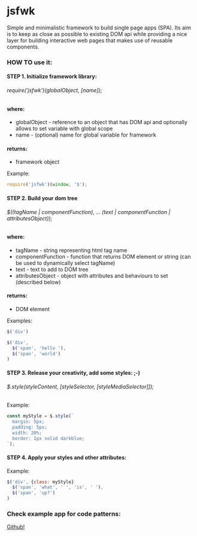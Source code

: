 # jsfwk
Simple and minimalistic framework to build single page apps (SPA). Its aim is to keep as close as possible to existing DOM api while providing a nice layer for building interactive web pages that makes use of reusable components.

### HOW TO use it:

#### STEP 1. Initialize framework library:

###### require('jsfwk')(*globalObject*, *[name]*);

#### where:
 * globalObject - reference to an object that has DOM api and optionally allows to set variable with global scope
 * name - (optional) name for global variable for framework

#### returns:
 * framework object


Example:

```javascript
require('jsfwk')(window, '$');
```

#### STEP 2. Build your dom tree

###### $((*tagName* | *componentFunction*), ... (*text* | *componentFunction* | *attributesObject*));

#### where:
 * tagName - string representing html tag name
 * componentFunction - function that returns DOM element or string (can be used to dynamically select tagName)
 * text - text to add to DOM tree
 * attributesObject - object with attributes and behaviours to set (described below)

#### returns:
 * DOM element


Examples:

```javascript
$('div')
```

```javascript
$('div', 
  $('span', 'hello '),
  $('span', 'world')
)
```

#### STEP 3. Release your creativity, add some styles: ;-)

###### $.style(styleContent, [styleSelector, [styleMediaSelector]]);

Example:

```javascript
const myStyle = $.style(`
  margin: 5px;
  padding: 5px;
  width: 20%;
  border: 1px solid darkblue;
`);
```

#### STEP 4. Apply your styles and other attributes:

Example:

```javascript
$('div', {class: myStyle} 
  $('span', 'what', ' ', 'is', ' '),
  $('span', 'up?')
)
```



### Check example app for code patterns:
[Github!](https://github.com/DanielMazurkiewicz/jsfwk-app-example)